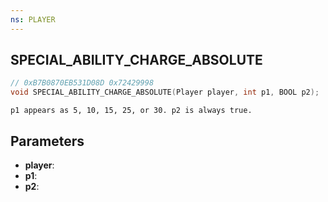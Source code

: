 ```yaml
---
ns: PLAYER
---
```

## SPECIAL_ABILITY_CHARGE_ABSOLUTE

```c
// 0xB7B0870EB531D08D 0x72429998
void SPECIAL_ABILITY_CHARGE_ABSOLUTE(Player player, int p1, BOOL p2);
```

```
p1 appears as 5, 10, 15, 25, or 30. p2 is always true.  
```

## Parameters
* **player**: 
* **p1**: 
* **p2**: 


